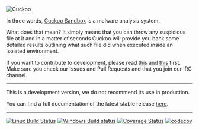 ![Cuckoo](http://cuckoosandbox.org/graphic/cuckoo.png)

In three words, [Cuckoo Sandbox](http://www.cuckoosandbox.org) is a malware
analysis system.

What does that mean? It simply means that you can throw any suspicious file at
it and in a matter of seconds Cuckoo will provide you back some detailed
results outlining what such file did when executed inside an isolated
environment.

If you want to contribute to development, please read
[this](http://www.cuckoosandbox.org/development.html) and
[this](http://www.cuckoofoundation.org/contribute.html) first. Make sure you
check our Issues and Pull Requests and that you join our IRC channel.

<hr />

This is a development version, we do not recommend its use in production.

You can find a full documentation of the latest stable release
[here](http://docs.cuckoosandbox.org).

<hr />

[![Linux Build Status](https://travis-ci.org/cuckoosandbox/cuckoo.png?branch=package)](https://travis-ci.org/cuckoosandbox/cuckoo)
[![Windows Build status](https://ci.appveyor.com/api/projects/status/p892esebjdbhq653/branch/package?svg=true)](https://ci.appveyor.com/project/jbremer/cuckoo/branch/package)
[![Coverage Status](https://coveralls.io/repos/github/cuckoosandbox/cuckoo/badge.svg?branch=package)](https://coveralls.io/github/cuckoosandbox/cuckoo?branch=package)
[![codecov](https://codecov.io/gh/cuckoosandbox/cuckoo/branch/master/graph/badge.svg)](https://codecov.io/gh/cuckoosandbox/cuckoo)
